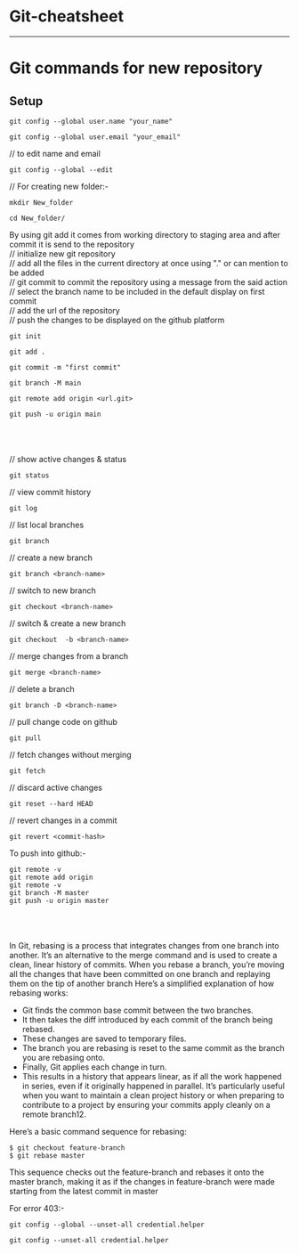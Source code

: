 # Git-cheatsheet
---

# Git commands for new repository 

## Setup
```
git config --global user.name "your_name"
```
```
git config --global user.email "your_email"
```
// to edit name and email
```
git config --global --edit
```

// For creating new folder:-
```
mkdir New_folder
```
```
cd New_folder/
```


By using git add it comes from working directory to staging area and after commit it is send to the repository <br>
// initialize new git repository <br>
// add all the files in the current directory at once using "." or can mention <Filenames> to be added <br>
// git commit to commit the repository using a message from the said action <br>
// select the branch name to be included in the default display on first commit <br>
// add the url of the repository <br>
// push the changes to be displayed on the github platform <br> 
```
git init
```

```
git add .
```

```
git commit -m "first commit"
```

```
git branch -M main
```

```
git remote add origin <url.git>
```

```
git push -u origin main
```
<br><br><br>
// show active changes & status
```
git status
```
// view commit history
```
git log
```
// list local branches
```
git branch
```
// create a new branch
```
git branch <branch-name>
```
// switch to new branch
```
git checkout <branch-name>
```
// switch & create a new branch
```
git checkout  -b <branch-name>
```
// merge changes from a branch
```
git merge <branch-name>
```
// delete a branch
```
git branch -D <branch-name>
```
// pull change code on github
```
git pull
```
// fetch changes without merging
```
git fetch
```
// discard active changes
```
git reset --hard HEAD
```
// revert changes in a commit
```
git revert <commit-hash>
```

To push into github:-
```
git remote -v
git remote add origin 
git remote -v
git branch -M master
git push -u origin master
```
<br><br><br>
In Git, rebasing is a process that integrates changes from one branch into another. It’s an alternative to the merge command and is used to create a clean, linear history of commits. When you rebase a branch, you’re moving all the changes that have been committed on one branch and replaying them on the tip of another branch
Here’s a simplified explanation of how rebasing works:

- Git finds the common base commit between the two branches.
- It then takes the diff introduced by each commit of the branch being rebased.
- These changes are saved to temporary files.
- The branch you are rebasing is reset to the same commit as the branch you are rebasing onto.
- Finally, Git applies each change in turn.
- This results in a history that appears linear, as if all the work happened in series, even if it originally happened in parallel. It’s particularly useful when you want to maintain a clean project history or when preparing to contribute to a project by ensuring your commits apply cleanly on a remote branch12.

Here’s a basic command sequence for rebasing:
```
$ git checkout feature-branch
$ git rebase master
```
This sequence checks out the feature-branch and rebases it onto the master branch, making it as if the changes in feature-branch were made starting from the latest commit in master

For error 403:-
```
git config --global --unset-all credential.helper
```
```
git config --unset-all credential.helper
```
